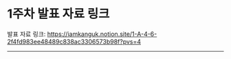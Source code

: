 # 1주차 발표 자료 링크

발표 자료 링크: https://iamkanguk.notion.site/1-A-4-6-2f4fd983ee48489c838ac3306573b98f?pvs=4

---
